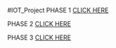 #IOT_Project
PHASE 1 [CLICK HERE](https://github.com/sasikala200345/IOT_Project/blob/main/phase%201%20project.pptx)

PHASE 2 [CLICK HERE](https://github.com/sasikala200345/IOT_Project/blob/main/IOT_phase2.pdf)

PHASE 3 [CLICK HERE](https://github.com/sasikala200345/IOT_Project/blob/main/IOT_Phase3%20.pdf)
